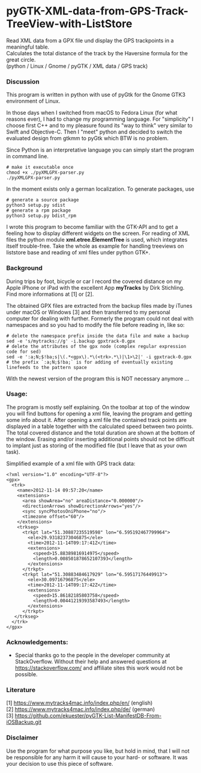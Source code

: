 # pyGTK-XML-data-from-GPS-Track-TreeView-with-ListStore
Read XML data from a GPX file und display the GPS trackpoints in a meaningful table.</br>
Calculates the total distance of the track by the Haversine formula for the great circle.</br>
(python / Linux / Gnome / pyGTK / XML data / GPS track)

### Discussion
This program is written in python with use of pyGtk for the Gnome GTK3 environment of Linux.

In those days when I switched from macOS to Fedora Linux (for what reasons ever), I had to change my programming language. For "simplicity" I choose first C++ and to my pleasure found its "way to think" very similar to Swift and Objective-C. Then I "meet" python and decided to switch the evaluated design from gtkmm to pyGtk which BTW is no problem.

Since Python is an interpretative language you can simply start the program in command line.

```
# make it executable once
chmod +x ./pyXMLGPX-parser.py
./pyXMLGPX-parser.py
```
In the moment exists only a german localization. To generate packages, use

```
# generate a source package
python3 setup.py sdist
# generate a rpm package
python3 setup.py bdist_rpm
```

I wrote this program to become familiar with the GTK-API and to get a feeling how to display different widgets on the screen. For reading of XML files the python module <b>xml.etree.ElementTree</b> is used, which integrates itself trouble-free. Take the whole as example for handling treeviews on liststore base and reading of xml files under python GTK+.

### Background
During trips by foot, bicycle or car I record the covered distance on my Apple iPhone or iPad with the excellent App <b>myTracks</b> by Dirk Stichling. Find more informations at [1] or [2].

The obtained GPX files are extracted from the backup files made by iTunes under macOS or Windows [3] and then transferred to my personal computer for dealing with further. Formerly the program could not deal with namespaces and so you had to modify the file before reading in, like so:

```
# delete the namespace prefix inside the data file and make a backup
sed -e 's/mytracks://g' -i.backup gpxtrack-0.gpx
# delete the attributes of the gpx node (complex regular expression code for sed)
sed -e ':a;N;$!ba;s|\(.*<gpx\).*\(<trk>.*\)|\1>\2|' -i gpxtrack-0.gpx
# the prefix `:a;N;$!ba;` is for adding of eventually existing linefeeds to the pattern space
```
With the newest version of the program this is NOT necessary anymore ...

### Usage:
The program is mostly self explaining. On the toolbar at top of the window you will find buttons for opening a xml file, leaving the program and getting some info about it. After opening a xml file the contained track points are displayed in a table together with the calculated speed between two points. The total covered distance and the total duration are shown at the bottom of the window. Erasing and/or inserting additional points should not be difficult to implant just as storing of the modified file (but I leave that as your own task).

Simplified example of a xml file with GPS track data:

```
<?xml version="1.0" encoding="UTF-8"?>
<gpx>
  <trk>
    <name>2012-11-14 09:57:20</name>
    <extensions>
      <area showArea="no" areaDistance="0.000000"/>
      <directionArrows showDirectionArrows="yes"/>
      <sync syncPhotosOniPhone="no"/>
      <timezone offset="60"/>
    </extensions>
    <trkseg>
      <trkpt lat="51.30887235519598" lon="6.595192467799964">
        <ele>29.93182373046875</ele>
        <time>2012-11-14T09:17:41Z</time>
        <extensions>
          <speed>15.88389816914975</speed>
          <length>0.008501878652107393</length>
        </extensions>
      </trkpt>
      <trkpt lat="51.30883484617929" lon="6.59517176449913">
        <ele>30.09716796875</ele>
        <time>2012-11-14T09:17:42Z</time>
        <extensions>
          <speed>15.86182185803758</speed>
          <length>0.00441219393587493</length>
        </extensions>
      </trkpt>
   </trkseg>
  </trk>
</gpx>
```
### Acknowledgements:
- Special thanks go to the people in the developer community at StackOverflow. Without their help and answered questions at <https://stackoverflow.com/> and affiliate sites this work would not be possible.

### Literature
[1] <https://www.mytracks4mac.info/index.php/en/> (english)</br>
[2] <https://www.mytracks4mac.info/index.php/de/> (german)</br>
[3] <https://github.com/ekuester/pyGTK-List-ManifestDB-From-iOSBackup.git>

### Disclaimer
Use the program for what purpose you like, but hold in mind, that I will not be responsible for any harm it will cause to your hard- or software. It was your decision to use this piece of software.

